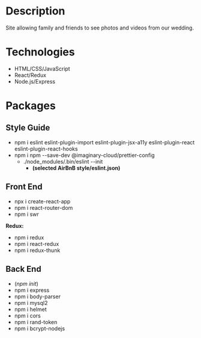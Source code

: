 # Description

Site allowing family and friends to see photos and videos from our wedding.

# Technologies

- HTML/CSS/JavaScript
- React/Redux
- Node.js/Express

# Packages

## Style Guide

- npm i eslint eslint-plugin-import eslint-plugin-jsx-a11y eslint-plugin-react eslint-plugin-react-hooks
- npm i npm --save-dev @imaginary-cloud/prettier-config
  - ./node_modules/.bin/eslint --init
    - **(selected AirBnB style/eslint.json)**

## Front End

- npx i create-react-app
- npm i react-router-dom
- npm i swr

**Redux:**

- npm i redux
- npm i react-redux
- npm i redux-thunk

## Back End

- (_npm init_)
- npm i express
- npm i body-parser
- npm i mysql2
- npm i helmet
- npm i cors
- npm i rand-token
- npm i bcrypt-nodejs
